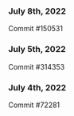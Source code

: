 ### July 8th, 2022

Commit #150531

### July 5th, 2022

Commit #314353


### July 4th, 2022

Commit #72281
